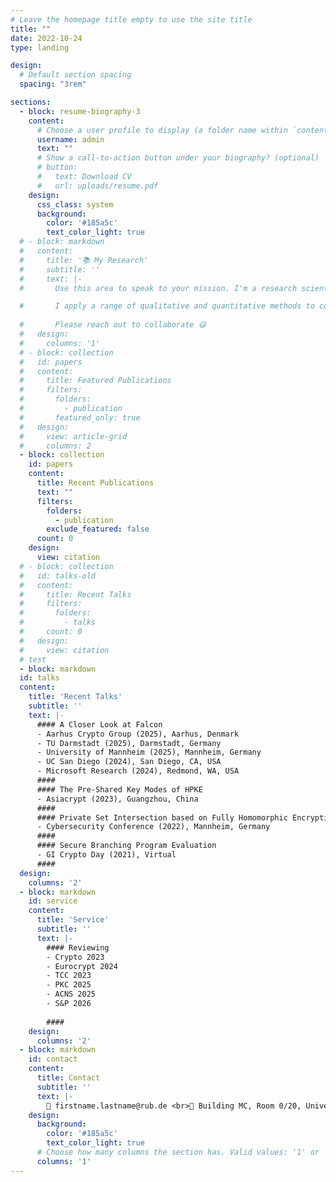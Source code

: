 ```yaml
---
# Leave the homepage title empty to use the site title
title: ""
date: 2022-10-24
type: landing

design:
  # Default section spacing
  spacing: "3rem"

sections:
  - block: resume-biography-3
    content:
      # Choose a user profile to display (a folder name within `content/authors/`)
      username: admin
      text: ""
      # Show a call-to-action button under your biography? (optional)
      # button:
      #   text: Download CV
      #   url: uploads/resume.pdf
    design:
      css_class: system
      background:
        color: '#185a5c'
        text_color_light: true
  # - block: markdown
  #   content:
  #     title: '📚 My Research'
  #     subtitle: ''
  #     text: |-
  #       Use this area to speak to your mission. I'm a research scientist in the Moonshot team at DeepMind. I blog about machine learning, deep learning, and moonshots.

  #       I apply a range of qualitative and quantitative methods to comprehensively investigate the role of science and technology in the economy.
        
  #       Please reach out to collaborate 😃
  #   design:
  #     columns: '1'
  # - block: collection
  #   id: papers
  #   content:
  #     title: Featured Publications
  #     filters:
  #       folders:
  #         - publication
  #       featured_only: true
  #   design:
  #     view: article-grid
  #     columns: 2
  - block: collection
    id: papers
    content:
      title: Recent Publications
      text: ""
      filters:
        folders:
          - publication
        exclude_featured: false
      count: 0
    design:
      view: citation
  # - block: collection
  #   id: talks-old
  #   content:
  #     title: Recent Talks
  #     filters:
  #       folders:
  #         - talks
  #     count: 0
  #   design:
  #     view: citation
  # test
  - block: markdown
  id: talks
  content:
    title: 'Recent Talks'
    subtitle: ''
    text: |-
      #### A Closer Look at Falcon
      - Aarhus Crypto Group (2025), Aarhus, Denmark
      - TU Darmstadt (2025), Darmstadt, Germany
      - University of Mannheim (2025), Mannheim, Germany
      - UC San Diego (2024), San Diego, CA, USA
      - Microsoft Research (2024), Redmond, WA, USA
      ####
      #### The Pre-Shared Key Modes of HPKE
      - Asiacrypt (2023), Guangzhou, China
      ####
      #### Private Set Intersection based on Fully Homomorphic Encryption
      - Cybersecurity Conference (2022), Mannheim, Germany
      ####
      #### Secure Branching Program Evaluation
      - GI Crypto Day (2021), Virtual
      ####
  design:
    columns: '2'
  - block: markdown
    id: service
    content:
      title: 'Service'
      subtitle: ''
      text: |-
        #### Reviewing
        - Crypto 2023
        - Eurocrypt 2024
        - TCC 2023
        - PKC 2025
        - ACNS 2025
        - S&P 2026
        
        ####
    design:
      columns: '2'
  - block: markdown
    id: contact
    content:
      title: Contact
      subtitle: ''
      text: |-
        📧 firstname.lastname@rub.de <br>🏢 Building MC, Room 0/20, Universit&auml;tsstr. 140, 44801 Bochum
    design:
      background:
        color: '#185a5c'
        text_color_light: true
      # Choose how many columns the section has. Valid values: '1' or '2'.
      columns: '1'
---
```

